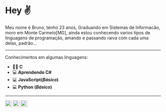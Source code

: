 # Hey ✌

Meu nome é Bruno, tenho 23 anos, Graduando em Sistemas de Informacão, moro em Monte Carmelo[MG], ainda estou conhecendo varios tipos de linguagens de programação, amando e passando raiva com cada uma delas, padrão...

---
Conhecimentos em algumas linguagens:
* 👨‍💻 **C**
* 💻 **Aprendendo C#**
* 💻 **JavaScript(__*Básico*__)**
* 💻 **Python (__*Básico*__)**
---
<a target="_blank" href="https://www.linkedin.com/in/brunofsi/">
  <img align="left" alt="Linkedin" width="22px" src="https://www.flaticon.com/svg/static/icons/svg/174/174857.svg" />
</a>
<a target="_blank" href="https://www.instagram.com/brunof_si/">
  <img align="left" alt="Instagram" width="22px" src="https://www.flaticon.com/svg/static/icons/svg/1409/1409946.svg" />
</a>
<a target="_blank" href="https://twitter.com/fsi_bruno">
  <img align="left" alt="Twitter" width="22px" src="https://www.flaticon.com/svg/static/icons/svg/124/124021.svg" />
</a>
</br>
